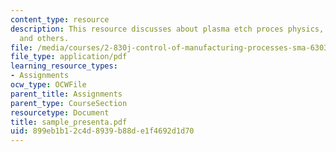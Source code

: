 ```yaml
---
content_type: resource
description: This resource discusses about plasma etch proces physics, indutrial practises
  and others.
file: /media/courses/2-830j-control-of-manufacturing-processes-sma-6303-spring-2008/899eb1b12c4d8939b88de1f4692d1d70_sample_presenta.pdf
file_type: application/pdf
learning_resource_types:
- Assignments
ocw_type: OCWFile
parent_title: Assignments
parent_type: CourseSection
resourcetype: Document
title: sample_presenta.pdf
uid: 899eb1b1-2c4d-8939-b88d-e1f4692d1d70
---
```

